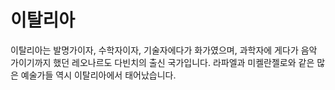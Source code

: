 # 이탈리아

이탈리아는 발명가이자, 수학자이자, 기술자에다가 화가였으며, 과학자에 게다가 음악
가이기까지 했던 레오나르도 다빈치의 출신 국가입니다. 라파엘과 미켈란젤로와 같은
많은 예술가들 역시 이탈리아에서 태어났습니다.
